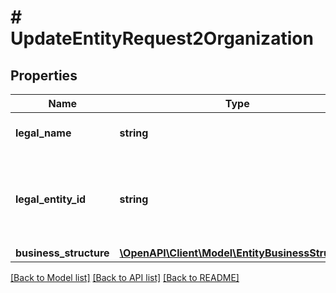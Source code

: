 # # UpdateEntityRequest2Organization

## Properties

Name | Type | Description | Notes
------------ | ------------- | ------------- | -------------
**legal_name** | **string** | A legal name of an organization | [optional]
**legal_entity_id** | **string** | A code which identifies uniquely a party of a transaction worldwide | [optional]
**business_structure** | [**\OpenAPI\Client\Model\EntityBusinessStructure**](EntityBusinessStructure.md) |  | [optional]

[[Back to Model list]](../../README.md#models) [[Back to API list]](../../README.md#endpoints) [[Back to README]](../../README.md)
